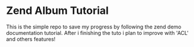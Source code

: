 Zend Album Tutorial
============

This is the simple repo to save my progress by following the zend demo documentation tutorial.
After i finishing the tuto i plan to improve with 'ACL' and others features!


